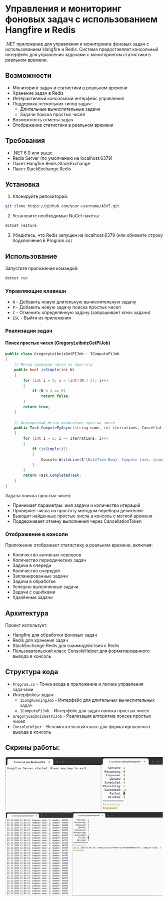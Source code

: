 # Управления и мониторинг фоновых задач с использованием Hangfire и Redis

.NET приложение для управления и мониторинга фоновых задач с использованием Hangfire и Redis. Система предоставляет консольный интерфейс для управления задачами с мониторингом статистики в реальном времени.

## Возможности

- Мониторинг задач и статистики в реальном времени
- Хранение задач в Redis
- Интерактивный консольный интерфейс управления
- Поддержка нескольких типов задач:
  - Длительные вычислительные задачи
  - Задачи поиска простых чисел
- Возможность отмены задач
- Отображение статистики в реальном времени

## Требования

- .NET 6.0 или выше
- Redis Server (по умолчанию на localhost:6379)
- Пакет Hangfire.Redis.StackExchange
- Пакет StackExchange.Redis

## Установка

1. Клонируйте репозиторий:
```bash
git clone https://github.com/your-username/ASVT.git
```

2. Установите необходимые NuGet пакеты:
```bash
dotnet restore
```

3. Убедитесь, что Redis запущен на localhost:6379 (или обновите строку подключения в Program.cs)

## Использование

Запустите приложение командой:
```bash
dotnet run
```

### Управляющие клавиши

- `N` - Добавить новую длительную вычислительную задачу
- `P` - Добавить новую задачу поиска простых чисел
- `C` - Отменить определённую задачу (запрашивает ключ задачи)
- `ESC` - Выйти из приложения

### Реализация задач

#### Поиск простых чисел (GregoryLeibnizGetPIJob)

```csharp
public class GregoryLeibnizGetPIJob : IComputePiJob
{
    // Метод проверки числа на простоту
    public bool isSimple(int N)
    {
        for (int i = 2; i < (int)(N / 2); i++)
        {
            if (N % i == 0)
                return false;
        }
        return true;
    }

    // Асинхронный метод вычисления простых чисел
    public Task ComputePyAsync(string name, int iterrations, CancellationToken token)
    {
        for (int i = 2; i <= iterrations; i++)
        {
            if (isSimple(i))
            {
                Console.WriteLine($"{DateTime.Now}: Compute task: {name}, Number: {i}");
            }
        }
        return Task.CompletedTask;
    }
}
```

Задача поиска простых чисел:
- Принимает параметры: имя задачи и количество итераций
- Проверяет числа на простоту методом перебора делителей
- Выводит найденные простые числа в консоль с меткой времени
- Поддерживает отмену выполнения через CancellationToken

### Отображение в консоли

Приложение отображает статистику в реальном времени, включая:
- Количество активных серверов
- Количество периодических задач
- Задачи в очереди
- Количество очередей
- Запланированные задачи
- Задачи в обработке
- Успешно выполненные задачи
- Задачи с ошибками
- Удалённые задачи

## Архитектура

Проект использует:
- Hangfire для обработки фоновых задач
- Redis для хранения задач
- StackExchange.Redis для взаимодействия с Redis
- Пользовательский класс ConsoleHelper для форматированного вывода в консоль

## Структура кода

- `Program.cs` - Точка входа в приложение и логика управления задачами
- Интерфейсы задач:
  - `ILongRunningJob` - Интерфейс для длительных вычислительных задач
  - `IComputePiJob` - Интерфейс для задач поиска простых чисел
- `GregoryLeibnizGetPIJob` - Реализация алгоритма поиска простых чисел
- `ConsoleHelper` - Вспомогательный класс для форматированного вывода в консоль

## Скрины работы:
![screenshot](115322.png)
![screenshot](115418.png)
